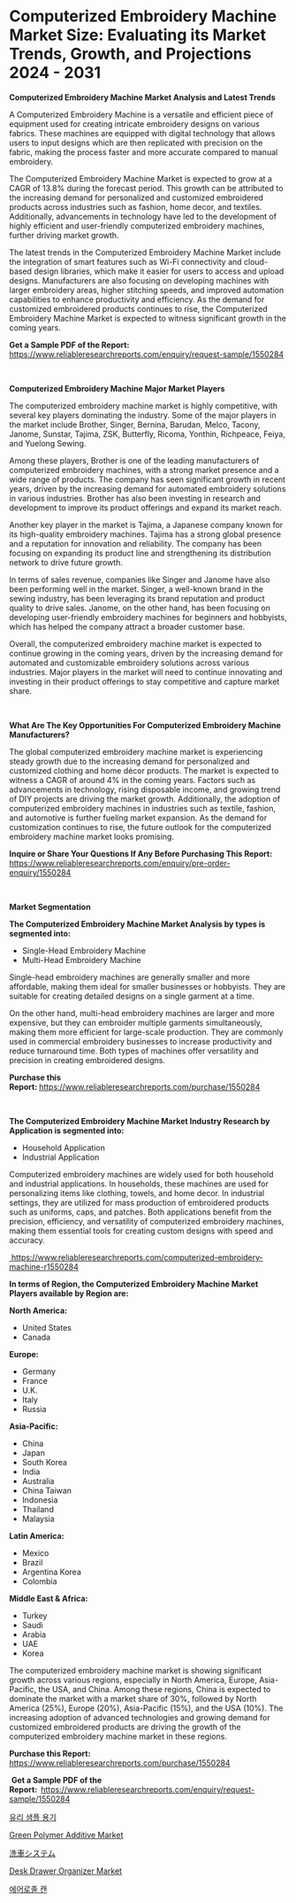 <p><h1>Computerized Embroidery Machine Market Size: Evaluating its Market Trends, Growth, and Projections 2024 - 2031</h1></p><p><strong>Computerized Embroidery Machine Market Analysis and Latest Trends</strong></p>
<p><p>A Computerized Embroidery Machine is a versatile and efficient piece of equipment used for creating intricate embroidery designs on various fabrics. These machines are equipped with digital technology that allows users to input designs which are then replicated with precision on the fabric, making the process faster and more accurate compared to manual embroidery.</p><p>The Computerized Embroidery Machine Market is expected to grow at a CAGR of 13.8% during the forecast period. This growth can be attributed to the increasing demand for personalized and customized embroidered products across industries such as fashion, home decor, and textiles. Additionally, advancements in technology have led to the development of highly efficient and user-friendly computerized embroidery machines, further driving market growth.</p><p>The latest trends in the Computerized Embroidery Machine Market include the integration of smart features such as Wi-Fi connectivity and cloud-based design libraries, which make it easier for users to access and upload designs. Manufacturers are also focusing on developing machines with larger embroidery areas, higher stitching speeds, and improved automation capabilities to enhance productivity and efficiency. As the demand for customized embroidered products continues to rise, the Computerized Embroidery Machine Market is expected to witness significant growth in the coming years.</p></p>
<p><strong>Get a Sample PDF of the Report:&nbsp;</strong> <a href="https://www.reliableresearchreports.com/enquiry/request-sample/1550284">https://www.reliableresearchreports.com/enquiry/request-sample/1550284</a></p>
<p>&nbsp;</p>
<p><strong>Computerized Embroidery Machine Major Market Players</strong></p>
<p><p>The computerized embroidery machine market is highly competitive, with several key players dominating the industry. Some of the major players in the market include Brother, Singer, Bernina, Barudan, Melco, Tacony, Janome, Sunstar, Tajima, ZSK, Butterfly, Ricoma, Yonthin, Richpeace, Feiya, and Yuelong Sewing.</p><p>Among these players, Brother is one of the leading manufacturers of computerized embroidery machines, with a strong market presence and a wide range of products. The company has seen significant growth in recent years, driven by the increasing demand for automated embroidery solutions in various industries. Brother has also been investing in research and development to improve its product offerings and expand its market reach.</p><p>Another key player in the market is Tajima, a Japanese company known for its high-quality embroidery machines. Tajima has a strong global presence and a reputation for innovation and reliability. The company has been focusing on expanding its product line and strengthening its distribution network to drive future growth.</p><p>In terms of sales revenue, companies like Singer and Janome have also been performing well in the market. Singer, a well-known brand in the sewing industry, has been leveraging its brand reputation and product quality to drive sales. Janome, on the other hand, has been focusing on developing user-friendly embroidery machines for beginners and hobbyists, which has helped the company attract a broader customer base.</p><p>Overall, the computerized embroidery machine market is expected to continue growing in the coming years, driven by the increasing demand for automated and customizable embroidery solutions across various industries. Major players in the market will need to continue innovating and investing in their product offerings to stay competitive and capture market share.</p></p>
<p>&nbsp;</p>
<p><strong>What Are The Key Opportunities For Computerized Embroidery Machine Manufacturers?</strong></p>
<p><p>The global computerized embroidery machine market is experiencing steady growth due to the increasing demand for personalized and customized clothing and home décor products. The market is expected to witness a CAGR of around 4% in the coming years. Factors such as advancements in technology, rising disposable income, and growing trend of DIY projects are driving the market growth. Additionally, the adoption of computerized embroidery machines in industries such as textile, fashion, and automotive is further fueling market expansion. As the demand for customization continues to rise, the future outlook for the computerized embroidery machine market looks promising.</p></p>
<p><strong>Inquire or Share Your Questions If Any Before Purchasing This Report:</strong> <a href="https://www.reliableresearchreports.com/enquiry/pre-order-enquiry/1550284">https://www.reliableresearchreports.com/enquiry/pre-order-enquiry/1550284</a></p>
<p>&nbsp;</p>
<p><strong>Market Segmentation</strong></p>
<p><strong>The Computerized Embroidery Machine Market Analysis by types is segmented into:</strong></p>
<p><ul><li>Single-Head Embroidery Machine</li><li>Multi-Head Embroidery Machine</li></ul></p>
<p><p>Single-head embroidery machines are generally smaller and more affordable, making them ideal for smaller businesses or hobbyists. They are suitable for creating detailed designs on a single garment at a time. </p><p>On the other hand, multi-head embroidery machines are larger and more expensive, but they can embroider multiple garments simultaneously, making them more efficient for large-scale production. They are commonly used in commercial embroidery businesses to increase productivity and reduce turnaround time. Both types of machines offer versatility and precision in creating embroidered designs.</p></p>
<p><strong>Purchase this Report:&nbsp;</strong><a href="https://www.reliableresearchreports.com/purchase/1550284">https://www.reliableresearchreports.com/purchase/1550284</a></p>
<p>&nbsp;</p>
<p><strong>The Computerized Embroidery Machine Market Industry Research by Application is segmented into:</strong></p>
<p><ul><li>Household Application</li><li>Industrial Application</li></ul></p>
<p><p>Computerized embroidery machines are widely used for both household and industrial applications. In households, these machines are used for personalizing items like clothing, towels, and home decor. In industrial settings, they are utilized for mass production of embroidered products such as uniforms, caps, and patches. Both applications benefit from the precision, efficiency, and versatility of computerized embroidery machines, making them essential tools for creating custom designs with speed and accuracy.</p></p>
<p><a href="https://www.reliableresearchreports.com/computerized-embroidery-machine-r1550284">&nbsp;https://www.reliableresearchreports.com/computerized-embroidery-machine-r1550284</a></p>
<p><strong>In terms of Region, the Computerized Embroidery Machine Market Players available by Region are:</strong></p>
<p>
    <p> <strong> North America: </strong>
        <ul>
            <li>United States</li>
            <li>Canada</li>
        </ul>
        </p> 
    <p> <strong> Europe: </strong>
        <ul>
            <li>Germany</li>
            <li>France</li>
            <li>U.K.</li>
            <li>Italy</li>
            <li>Russia</li>
        </ul>
        </p> 
    <p> <strong> Asia-Pacific: </strong>
        <ul>
            <li>China</li>
            <li>Japan</li>
            <li>South Korea</li>
            <li>India</li>
            <li>Australia</li>
            <li>China Taiwan</li>
            <li>Indonesia</li>
            <li>Thailand</li>
            <li>Malaysia</li>
        </ul>
        </p> 
    <p> <strong> Latin America: </strong>
        <ul>
            <li>Mexico</li>
            <li>Brazil</li>
            <li>Argentina Korea</li>
            <li>Colombia</li>
        </ul>
        </p> 
    <p> <strong> Middle East & Africa: </strong>
        <ul>
            <li>Turkey</li>
            <li>Saudi</li>
            <li>Arabia</li>
            <li>UAE</li>
            <li>Korea</li>
        </ul>
    </p>
    </p>
<p><p>The computerized embroidery machine market is showing significant growth across various regions, especially in North America, Europe, Asia-Pacific, the USA, and China. Among these regions, China is expected to dominate the market with a market share of 30%, followed by North America (25%), Europe (20%), Asia-Pacific (15%), and the USA (10%). The increasing adoption of advanced technologies and growing demand for customized embroidered products are driving the growth of the computerized embroidery machine market in these regions.</p></p>
<p><strong>Purchase this Report: </strong><a href="https://www.reliableresearchreports.com/purchase/1550284">https://www.reliableresearchreports.com/purchase/1550284</a></p>
<p>&nbsp;<strong>Get a Sample PDF of the Report:&nbsp;&nbsp;</strong><a href="https://www.reliableresearchreports.com/enquiry/request-sample/1550284">https://www.reliableresearchreports.com/enquiry/request-sample/1550284</a></p>
<p><strong></strong></p>
<p><p><a href="https://github.com/akzkkws047661437/Market-Research-Report-List-1/blob/main/288663130734.md">유리 샘플 용기</a></p><p><a href="https://issuu.com/reportprime-2/docs/green-polymer-additive-market-size-2030.pptx">Green Polymer Additive Market</a></p><p><a href="https://medium.com/@at15984/%E8%87%AA%E5%8B%95%E8%BB%8A%E6%B4%97%E8%BB%8A%E3%82%B7%E3%82%B9%E3%83%86%E3%83%A0%E3%81%AE%E5%B8%82%E5%A0%B4%E8%A6%8F%E6%A8%A1-%E5%B8%82%E5%A0%B4%E8%A6%8B%E9%80%9A%E3%81%97%E3%81%A8%E5%B8%82%E5%A0%B4%E4%BA%88%E6%B8%AC-2024%E5%B9%B4%E3%81%8B%E3%82%892031%E5%B9%B4%E3%81%BE%E3%81%A7-c13ce171d6c9">洗車システム</a></p><p><a href="https://github.com/johnbach50/Market-Research-Report-List-2/blob/main/desk-drawer-organizer-market.md">Desk Drawer Organizer Market</a></p><p><a href="https://medium.com/@ellenwill00/%EC%97%90%EC%96%B4%EB%A1%9C%EC%A1%B8-%EC%BA%94-%EC%8B%9C%EC%9E%A5-%EC%A0%84%EB%A7%9D-%EC%82%B0%EC%97%85-%EA%B0%9C%EC%9A%94-%EB%B0%8F-%EC%98%88%EC%B8%A1-2024%EB%85%84%EB%B6%80%ED%84%B0-2031%EB%85%84-9968172452e6">에어로졸 캔</a></p></p>